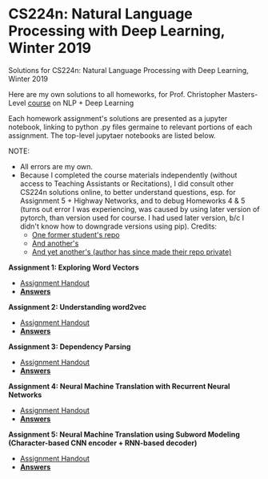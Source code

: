 # CS224n: Natural Language Processing with Deep Learning, Winter 2019
Solutions for CS224n: Natural Language Processing with Deep Learning, Winter 2019

Here are my own solutions to all homeworks, for Prof. Christopher Masters-Level [course](http://cs229.stanford.edu/) on NLP + Deep Learning

Each homework assignment's solutions are presented as a jupyter notebook, linking to python .py files germaine to relevant portions of each assignment. The top-level jupytaer notebooks are listed below.

NOTE: 
- All errors are my own.
- Because I completed the course materials independently (without access to Teaching Assistants or Recitations), I did consult other CS224n solutions online, to better understand questions, esp. for Assignment 5 + Highway Networks, and to debug Homeworks 4 & 5 (turns out error I was experiencing, was caused by using later version of pytorch, than version used for course. I had used later version, b/c I didn't know how to downgrade versions using pip). 
Credits: 
  - [One former student's repo](https://github.com/jon-tow/cs224n)
  - [And another's](https://github.com/ZacBi/CS224n-2019-solutions)
  - [And yet another's (author has since made their repo private)](https://github.com/Luvata/CS224N-2019/tree/master/Assignment)

**Assignment 1: Exploring Word Vectors**
- [Assignment Handout](assignments/a1/a1.pdf)
- **[Answers](assignments/a1/exploring_word_vectors.ipynb)**

**Assignment 2: Understanding word2vec**
- [Assignment Handout](assignments/a2/a2.pdf)
- **[Answers](https://nbviewer.jupyter.org/github/Wangitnator/cs224n/blob/master/assignments/a2/a2.ipynb)**

**Assignment 3: Dependency Parsing**
- [Assignment Handout](assignments/a3/a3.pdf)
- **[Answers](https://nbviewer.jupyter.org/github/Wangitnator/cs224n/blob/master/assignments/a3/a3.ipynb)**

**Assignment 4: Neural Machine Translation with Recurrent Neural Networks**
- [Assignment Handout](assignments/a4/a4.pdf)
- **[Answers](https://nbviewer.jupyter.org/github/Wangitnator/cs224n/blob/master/assignments/a4/a4.ipynb)**

**Assignment 5: Neural Machine Translation using Subword Modeling (Character-based CNN encoder + RNN-based decoder)**
- [Assignment Handout](assignments/a5/a5.pdf)
- **[Answers](https://nbviewer.jupyter.org/github/Wangitnator/cs224n/blob/master/assignments/a5_public/a5.ipynb)**
